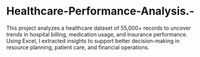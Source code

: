 # Healthcare-Performance-Analysis.-
This project analyzes a healthcare dataset of 55,000+ records to uncover trends in hospital billing, medication usage, and insurance performance. Using Excel, I extracted insights to support better decision-making in resource planning, patient care, and financial operations.
